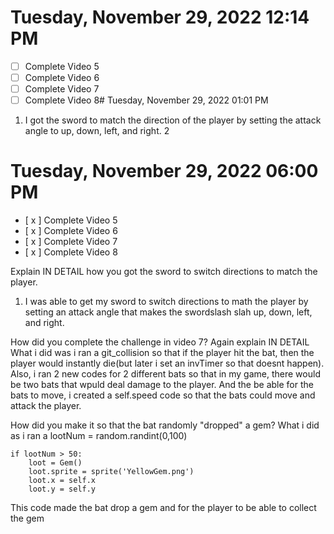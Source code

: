 # Tuesday, November 29, 2022 12:14 PM
- [ ] Complete Video 5
- [ ] Complete Video 6
- [ ] Complete Video 7
- [ ] Complete Video 8# Tuesday, November 29, 2022 01:01 PM

1. I got the sword to match the direction of the player by setting the attack angle to up, down, left, and right.
2
# Tuesday, November 29, 2022 06:00 PM
- [ x ] Complete Video 5
- [ x ] Complete Video 6
- [ x ] Complete Video 7
- [ x ] Complete Video 8

 Explain IN DETAIL how you got the sword to switch directions to match the player. 
 1. I was able to get my sword to switch directions to math the player by setting an attack angle that makes the swordslash slah up, down, left, and right.

How did you complete the challenge in video 7? Again explain IN DETAIL
What i did was i ran a git_collision so that if the player hit the bat, then the player would instantly die(but later i set an invTimer so that doesnt happen). Also, i ran 2 new codes for 2 different bats so that in my game, there would be two bats that wpuld deal damage to the player. And the be able for the bats to move, i created a self.speed code so that the bats could move and attack the player.

How did you make it so that the bat randomly "dropped" a gem?
What i did as i ran a lootNum = random.randint(0,100)

    if lootNum > 50:
        loot = Gem()
        loot.sprite = sprite('YellowGem.png')
        loot.x = self.x
        loot.y = self.y
This code made the bat drop a gem and for the player to be able to collect the gem

